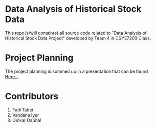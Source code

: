 # Data Analysis of Historical Stock Data
This repo is/will contain(s) all source code related to "Data Analysis of Historical Stock Data Project" developed by Team 4 in CSYE7200 Class.

# Project Planning 
The project planning is summed up in a presentation that can be found <a target="_blank" href="https://github.com/tabet-f/Analysis-of-Historical-Stock-Data/tree/master/Presentation">Here...</a>

# Contributors
1. Fadi Tabet
2. Vandana Iyer
3. Omkar Daphal



